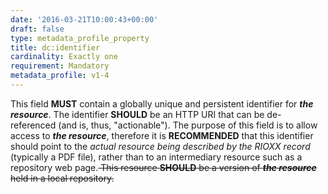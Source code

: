```yaml
---
date: '2016-03-21T10:00:43+00:00'
draft: false
type: metadata_profile_property
title: dc:identifier
cardinality: Exactly one
requirement: Mandatory
metadata_profile: v1-4
---
```

This field **MUST** contain a globally unique and persistent identifier for ***the resource***. The identifier **SHOULD** be an HTTP URI that can be de-referenced (and is, thus, &#34;actionable&#34;). The purpose of this field is to allow access to ***the resource***, therefore it is **RECOMMENDED** that this identifier should point to the *actual resource being described by the RIOXX record* (typically a PDF file), rather than to an intermediary resource such as a repository web page.<del> This resource **SHOULD** be a version of ***the resource*** held in a local repository.</del>
